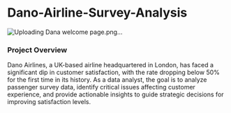 # Dano-Airline-Survey-Analysis

![Uploading Dana welcome page.png…]()


### Project Overview
Dano Airlines, a UK-based airline headquartered in London, has faced a significant dip in customer satisfaction, with the rate dropping below 50% for the first time in its history. As a data analyst, the goal is to analyze passenger survey data, identify critical issues affecting customer experience, and provide actionable insights to guide strategic decisions for improving satisfaction levels.


